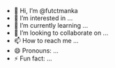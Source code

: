 - 👋 Hi, I’m @futctmanka
- 👀 I’m interested in ...
- 🌱 I’m currently learning ...
- 💞️ I’m looking to collaborate on ...
- 📫 How to reach me ...
- 😄 Pronouns: ...
- ⚡ Fun fact: ...

<!---
futctmanka/futctmanka is a ✨ special ✨ repository because its `README.md` (this file) appears on your GitHub profile.
You can click the Preview link to take a look at your changes.
--->
